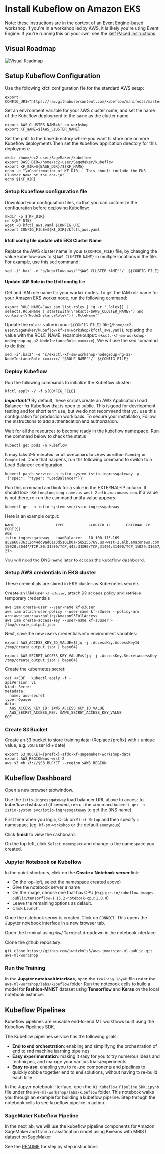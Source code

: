 # Install Kubeflow on Amazon EKS

Note: these instructions are in the context of an Event Engine-based workshop. If you're in a workshop led by AWS, it is likely you're using Event Engine. If you're running this on your own, see the [Self Paced Instructions](README-SELFPACED.md).

## Visual Roadmap

![Visual Roadmap](img/kubeflow-lab-overview.png)

## Setup Kubeflow Configuration

Use the following kfctl configuration file for the standard AWS setup:

```shell
export CONFIG_URI="https://raw.githubusercontent.com/kubeflow/manifests/master/kfdef/kfctl_aws.v1.0.2.yaml"
```

Set an environment variable for your AWS cluster name, and set the name of the Kubeflow deployment to the same as the cluster name

```shell
export AWS_CLUSTER_NAME=kf-sm-workshop
export KF_NAME=${AWS_CLUSTER_NAME}
```

Set the path to the base directory where you want to store one or more Kubeflow deployments
Then set the Kubeflow application directory for this deployment:

```shell
mkdir /home/ec2-user/SageMaker/kubeflow
export BASE_DIR=/home/ec2-user/SageMaker/kubeflow
export KF_DIR=${BASE_DIR}/${KF_NAME}
echo -e "\nConfirmation of KF_DIR... This should include the EKS Cluster Name at the end.\n"
echo ${KF_DIR}
```

### Setup Kubeflow configuration file

Download your configuration files, so that you can customize the configuration before deploying Kubeflow:

```shell
mkdir -p ${KF_DIR}
cd ${KF_DIR}
wget -O kfctl_aws.yaml $CONFIG_URI
export CONFIG_FILE=${KF_DIR}/kfctl_aws.yaml
```

#### kfctl config file update with EKS Cluster Name

Replace the AWS cluster name in your `${CONFIG_FILE}` file, by changing the value kubeflow-aws to `${AWS_CLUSTER_NAME}` in multiple locations in the file. For example, use this sed command:

```shell
sed -i'.bak' -e 's/kubeflow-aws/'"$AWS_CLUSTER_NAME"'/' ${CONFIG_FILE}
```

#### Update IAM Role in the kfctl config file

Get and IAM role name for your worker nodes. To get the IAM role name for your Amazon EKS worker node, run the following command:

```shell
export ROLE_NAME=`aws iam list-roles | jq -r ".Roles[] | select(.RoleName | startswith(\"eksctl-$AWS_CLUSTER_NAME\") and contains(\"NodeInstanceRole\")) .RoleName"`
```

Update the `roles:` value in your `${CONFIG_FILE}` file (`/home/ec2-user/SageMaker/kubeflow/kf-sm-workshop/kfctl_aws.yaml`), replacing the value with the ROLE_NAME. (example output: `eksctl-kf-sm-workshop-nodegroup-ng-a2-NodeInstanceRole-xxxxxxx`), We will use the sed comamnd to do this:

```shell
sed -i'.bak2' -e 's/eksctl-kf-sm-workshop-nodegroup-ng-a2-NodeInstanceRole-xxxxxxx/'"$ROLE_NAME"'/' ${CONFIG_FILE}
```

### Deploy Kubeflow

Run the following commands to initialize the Kubeflow cluster:

```shell
kfctl apply -V -f ${CONFIG_FILE}
```

**_Important!!!_** By default, these scripts create an AWS Application Load Balancer for Kubeflow that is open to public. This is good for development testing and for short term use, but we do not recommend that you use this configuration for production workloads. To secure your installation, Follow the instructions to add authentication and authorization.

Wait for all the resources to become ready in the kubeflow namespace. Run the command below to check the status

```shell
kubectl get pods -n kubeflow
```

It may take 3-5 minutes for all containers to show as either `Running` or `Completed`. Once that happens, run the following command to switch to a Load Balancer configuration.

```shell
kubectl patch service -n istio-system istio-ingressgateway -p '{"spec": {"type": "LoadBalancer"}}'
```

Run this command and look for a value in the EXTERNAL-IP column. It should look like `longlonglong-name.us-west-2.elb.amazonaws.com`. If a value is not there, re-run the command until a value appears.

```shell
kubectl get -n istio-system svc/istio-ingressgateway
```

Here is an example output:

```shell
NAME                   TYPE           CLUSTER-IP       EXTERNAL-IP                                                              PORT(S)                                                                                                                                      AGE
istio-ingressgateway   LoadBalancer   10.100.115.169   a52e60736312d44dd9ad61a3d5101b0a-585255769.us-west-2.elb.amazonaws.com   15020:30447/TCP,80:31380/TCP,443:31390/TCP,31400:31400/TCP,15029:31657/TCP,15030:32404/TCP,15031:32186/TCP,15032:31717/TCP,15443:30449/TCP   27h
```

You will need the DNS name later to access the kubeflow dashboard.

### Setup AWS credentials in EKS cluster

These credentials are stored in EKS cluster as Kubernetes secrets.

Create an IAM user `kf-s3user`, attach S3 access policy and retrieve temporary credentials

```shell
aws iam create-user --user-name kf-s3user
aws iam attach-user-policy --user-name kf-s3user --policy-arn arn:aws:iam::aws:policy/AmazonS3FullAccess
aws iam create-access-key --user-name kf-s3user > /tmp/create_output.json
```

Next, save the new user’s credentials into environment variables:

```shell
export AWS_ACCESS_KEY_ID_VALUE=$(jq -j .AccessKey.AccessKeyId /tmp/create_output.json | base64)

export AWS_SECRET_ACCESS_KEY_VALUE=$(jq -j .AccessKey.SecretAccessKey /tmp/create_output.json | base64)
```

Create the kubernetes secret:

```shell
cat <<EOF | kubectl apply -f -
apiVersion: v1
kind: Secret
metadata:
  name: aws-secret
type: Opaque
data:
  AWS_ACCESS_KEY_ID: $AWS_ACCESS_KEY_ID_VALUE
  AWS_SECRET_ACCESS_KEY: $AWS_SECRET_ACCESS_KEY_VALUE
EOF

```

### Create S3 Bucket

Create an S3 bucket to store training data: (Replace {prefix} with a unique value, e.g. you user id + date)

```
export S3_BUCKET={prefix}-sfdc-kf-sagemaker-workshop-data
export AWS_REGION=us-west-2
aws s3 mb s3://$S3_BUCKET --region $AWS_REGION
```

## Kubeflow Dashboard

Open a new browser tab/window.

Use the `istio-ingressgateway` load balancer URL above to access to kubeflow dashboard (if needed, re-run the command `kubectl get -n istio-system svc/istio-ingressgateway` to get the DNS name)

First time when you login, Click on `Start Setup` and then specify a namespace (eg. `kf-sm-workshop` or the default `anonymous`)

Click **finish** to view the dashboard.

On the top-left, click `Select namespace` and change to the namespace you created.

### Jupyter Notebook on Kubeflow

In the quick shortcuts, click on the **Create a Notebook server** link:

- On the top-left, select the namespace created above)
- Give the notebook server a name
- On the Image, choose one that has CPU (e.g. `gcr.io/kubeflow-images-public/tensorflow-1.15.2-notebook-cpu:1.0.0`)
- Leave the remaining options as default.
- Click Launch.

Once the notebook server is created, Click on `CONNECT`. This opens the Jupyter notebook interface in a new browser tab.

Open the terminal using `New`/ `Terminal` dropdown in the notebook interface.

Clone the github repository:

```shell
git clone https://github.com/jwnichols3/aws-immersion-ml-public.git aws-ml-workshop
```

### Run the Training

In the **Jupyter notebook interface**, open the `training.ipynb` file under the `aws-ml-workshop/labs/kubeflow` folder. Run the notebook cells to build a model for **Fashion-MNIST** dataset using **Tensorflow** and **Keras** on the local notebook instance.

## Kubeflow Pipelines

Kubeflow pipelines are reusable end-to-end ML workflows built using the Kubeflow Pipelines SDK.

The Kubeflow pipelines service has the following goals:

- **End to end orchestration**: enabling and simplifying the orchestration of end to end machine learning pipelines
- **Easy experimentation**: making it easy for you to try numerous ideas and techniques, and manage your various trials/experiments
- **Easy re-use**: enabling you to re-use components and pipelines to quickly cobble together end to end solutions, without having to re-build each time

In the Jupyer notebook interface, open the `01_Kubeflow_Pipeline_SDK.ipynb` file under the `aws-ml-workshop/labs/kubeflow` folder. This notebook walks you through an example for building a kubeflow pipeline. Step through the notebook cells to see kubeflow pipeline in action.

### SageMaker Kubeflow Pipeline

In the next lab, we will use the kubeflow pipeline components for Amazon SageMaker and train a classification model using Kmeans with MNIST dataset on SageMaker

See the [README](../sagemaker-kubeflow-pipeline/README.md) for step by step instructions
